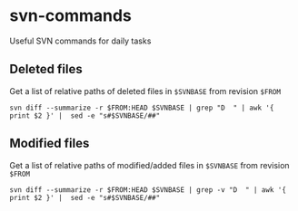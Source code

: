 # svn-commands
Useful SVN commands for daily tasks


## Deleted files

Get a list of relative paths of deleted files in `$SVNBASE` from revision `$FROM`

`svn diff --summarize -r $FROM:HEAD $SVNBASE | grep "D  " | awk '{ print $2 }' |  sed -e "s#$SVNBASE/##"`


## Modified files

Get a list of relative paths of modified/added files in `$SVNBASE` from revision `$FROM`

`svn diff --summarize -r $FROM:HEAD $SVNBASE | grep -v "D  " | awk '{ print $2 }' |  sed -e "s#$SVNBASE/##"`



